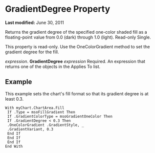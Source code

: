 
# GradientDegree Property

 **Last modified:** June 30, 2011

Returns the gradient degree of the specified one-color shaded fill as a floating-point value from 0.0 (dark) through 1.0 (light). Read-only Single.

This property is read-only. Use the OneColorGradient method to set the gradient degree for the fill.

 _expression_. **GradientDegree**
 _expression_ Required. An expression that returns one of the objects in the Applies To list.

## Example

This example sets the chart's fill format so that its gradient degree is at least 0.3.


```
With myChart.ChartArea.Fill 
 If .Type = msoFillGradient Then 
 If .GradientColorType = msoGradientOneColor Then 
 If .GradientDegree < 0.3 Then 
 .OneColorGradient .GradientStyle, _ 
 .GradientVariant, 0.3 
 End If 
 End If 
 End If 
End With 

```

